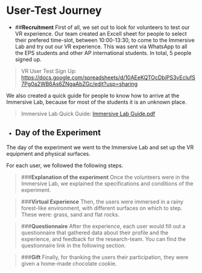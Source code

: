 # **User-Test Journey**
- ##**Recruitment**
First of all, we set out to look for volunteers to test our VR experience. Our team created an Excell sheet for people to select their prefered time-slot, between 10:00-13:30, to come to the Immersive Lab and try out our VR experience. This was sent via WhatsApp to all the EPS students and other AP international students. In total, 5 people signed up.
> VR User Test Sign Up: https://docs.google.com/spreadsheets/d/10AEeKQTOcDbjPS3vEclufS7Pg0a2WB6As6ZNgaAbZGc/edit?usp=sharing

We also created a quick guide for people to know how to arrive at the Immersive Lab, because for most of the students it is an unknown place. 
> Immersive Lab Quick Guide: [Immersive Lab Guide.pdf](/.attachments/Immersive%20Lab%20Guide-eb28d32f-7f8d-4baf-b6b7-4c5135ae0163.pdf)

- ## **Day of the Experiment**
The day of the experiment we went to the Immersive Lab and set up the VR equipment and physical surfaces.

For each user, we followed the following steps. 
>###**Explanation of the experiment**
>Once the volunteers were in the Immersive Lab, we explained the specifications and conditions of the experiment.

>###**Virtual Experience**
>Then, the users were immersed in a rainy forest-like environment, with different surfaces on which to step. These were: grass, sand and flat rocks.  

>###**Questionnaire**
>After the experience, each user would fill out a questionnaire that gathered data about their profile and the experience, and feedback for the research-team. You can find the questionnaire link in the following section.

>###**Gift**
>Finally, for thanking the users their participation, they were given a home-made chocolate cookie. 